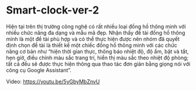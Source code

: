 # Smart-clock-ver-2
Hiện tại trên thị trường công nghệ có rất nhiều loại đồng hồ thông minh với nhiều chức năng đa dạng và mẫu mã đẹp. Nhận thấy đề tài đồng hồ thông minh là một đề tài phù hợp và có thể thực hiện được nên nhóm đã quyết định chọn đề tài là thiết kế một chiếc đồng hồ thông minh với các chức năng cơ bản như “hiện thời gian thực, thông báo nhiệt độ, độ ẩm, bật và tắt, hẹn giờ, điều chỉnh màu sắc trang trí, hiển thị màu sắc theo nhiệt độ phòng; tất cả đều sẽ được thực hiện thông qua thao tác đơn giản bằng giọng nói với công cụ Google Assistant”.

Video: https://youtu.be/5yGbyMbZnvU
